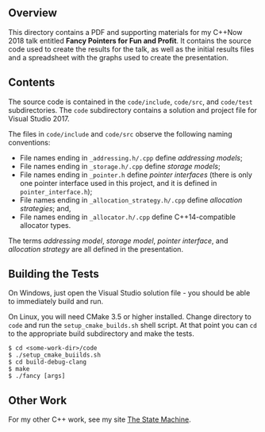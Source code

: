 ## Overview

This directory contains a PDF and supporting materials for my C++Now 2018 talk entitled **Fancy Pointers for Fun and Profit**.  It contains the source code used to create the results for the talk, as well as the initial results files and a spreadsheet with the graphs used to create the presentation.

## Contents

The source code is contained in the ``code/include``, ``code/src``, and ``code/test`` subdirectories.  The ``code`` subdirectory contains a solution and project file for Visual Studio 2017.

The files in ``code/include`` and ``code/src`` observe the following naming conventions:
* File names ending in ``_addressing.h/.cpp`` define _addressing models_;
* File names ending in ``_storage.h/.cpp`` define _storage models_;
* File names ending in ``_pointer.h`` define _pointer interfaces_ (there is only one pointer interface used in this project, and it is defined in ``pointer_interface.h``);
* File names ending in ``_allocation_strategy.h/.cpp`` define _allocation strategies_; and,
* File names ending in ``_allocator.h/.cpp`` define C++14-compatible allocator types.

The terms _addressing model_, _storage model_, _pointer interface_, and _allocation strategy_ are all defined in the presentation.

## Building the Tests

On Windows, just open the Visual Studio solution file - you should be able to immediately build and run.

On Linux, you will need CMake 3.5 or higher installed. Change directory to ``code`` and run the ``setup_cmake_builds.sh`` shell script.  At that point you can ``cd`` to the appropriate build subdirectory and make the tests.

```
$ cd <some-work-dir>/code
$ ./setup_cmake_buiilds.sh
$ cd build-debug-clang 
$ make
$ ./fancy [args]
```

## Other Work

For my other C++ work, see my site [The State Machine](https://bobsteagall.com).
